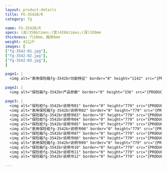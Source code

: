 ```yaml
---
layout: product-details
title: FG-3542B/R
category: fg

name: FG-3542B/R
specs: (高)350&times;(宽)420&times;(深)320mm
thickness: 门10mm，箱体6mm
weight: 42公斤
images: [
["fg-3542-01.jpg"],
["fg-3542-02.jpg"],
["fg-3542-03.jpg"],
]

page1: |
  <img alt="家用保险箱fg-3542br功能特征" border="0" height="1142" src="{PRODUCT_IMAGES}products/fg-gn.jpg" width="538" />

page2: |
  <img alt="保险箱fg-3542br产品参数" border="0" height="336" src="{PRODUCT_IMAGES}products/fg-cpcs.jpg" width="538" />

page3: |
  <img alt="保险柜fg-3542br说明书01" border="0" height="779" src="{PRODUCT_IMAGES}products/fg-sm01.jpg" width="528" /><br />
  <img alt="家用保险箱fg-3542br说明书02" border="0" height="779" src="{PRODUCT_IMAGES}products/fg-sm02.jpg" width="528" /><br />
  <img alt="保险箱fg-3542br说明书03" border="0" height="779" src="{PRODUCT_IMAGES}products/fg-sm03.jpg" width="528" /><br />
  <img alt="保险柜fg-3542br说明书04" border="0" height="779" src="{PRODUCT_IMAGES}products/fg-sm04.jpg" width="528" /><br />
  <img alt="保险柜fg-3542br说明书05" border="0" height="779" src="{PRODUCT_IMAGES}products/fg-sm05.jpg" width="528" /><br />
  <img alt="家用保险柜fg-3542br说明书06" border="0" height="779" src="{PRODUCT_IMAGES}products/fg-sm06.jpg" width="528" /><br />
  <img alt="保险箱fg-3542br说明书07" border="0" height="779" src="{PRODUCT_IMAGES}products/fg-sm07.jpg" width="528" /><br />
  <img alt="保险箱fg-3542br说明书08" border="0" height="779" src="{PRODUCT_IMAGES}products/fg-sm08.jpg" width="528" /><br />
  <img alt="家用保险箱fg-3542br说明书09" border="0" height="779" src="{PRODUCT_IMAGES}products/fg-sm09.jpg" width="528" /><br />
  <img alt="保险箱fg-3542br说明书10" border="0" height="779" src="{PRODUCT_IMAGES}products/fg-sm10.jpg" width="528" /><br />
  <img alt="保险柜fg-3542br说明书11" border="0" height="779" src="{PRODUCT_IMAGES}products/fg-sm11.jpg" width="528" /><br />
  <img alt="保险箱fg-3542br说明书12" border="0" height="779" src="{PRODUCT_IMAGES}products/fg-sm12.jpg" width="528" />

---
```

